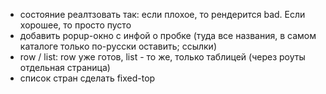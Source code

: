 - состояние реалтзовать так: если плохое, то рендерится bad. Если хорошее, то просто пусто
- добавить popup-окно с инфой о пробке (туда все названия, в самом каталоге только по-русски оставить; ссылки)
- row / list: row уже готов, list - то же, только таблицей (через роуты отдельная страница)
- список стран сделать fixed-top
